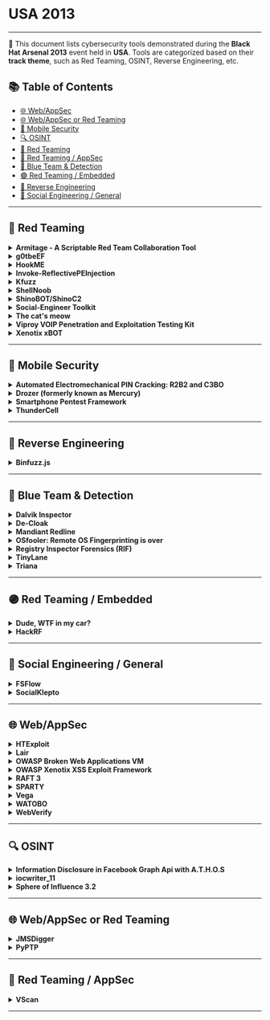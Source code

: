# USA 2013
---
📍 This document lists cybersecurity tools demonstrated during the **Black Hat Arsenal 2013** event held in **USA**.
Tools are categorized based on their **track theme**, such as Red Teaming, OSINT, Reverse Engineering, etc.

## 📚 Table of Contents
- [🌐 Web/AppSec](#🌐-webappsec)
- [🌐 Web/AppSec or Red Teaming](#🌐-webappsec-or-red-teaming)
- [📱 Mobile Security](#📱-mobile-security)
- [🔍 OSINT](#🔍-osint)
- [🔴 Red Teaming](#🔴-red-teaming)
- [🔴 Red Teaming / AppSec](#🔴-red-teaming-appsec)
- [🔵 Blue Team & Detection](#🔵-blue-team-detection)
- [🟣 Red Teaming / Embedded](#🟣-red-teaming-embedded)
- [🧠 Reverse Engineering](#🧠-reverse-engineering)
- [🧠 Social Engineering / General](#🧠-social-engineering-general)
---
## 🔴 Red Teaming
<details><summary><strong>Armitage - A Scriptable Red Team Collaboration Tool</strong></summary>

![Category: 🔴 Red Teaming](https://img.shields.io/badge/Category:%20🔴%20Red%20Teaming-red) ![Raphael Mudge](https://img.shields.io/badge/Raphael%20Mudge-informational)

🔗 **Link:** [Armitage - A Scriptable Red Team Collaboration Tool](https://github.com/xxgrunge/armitage)  
📝 **Description:** Armitage is a scriptable red team collaboration tool built on top of the Metasploit Framework. Through its programming language, Cortana, it's possible to integrate outside tools into Armitage's workflow and make them available in a team friendly way. This demonstration will introduce Armitage's collaboration features and highlight Cortana's improved abilities to integrate tools into Armitage's collaboration architecture.

</details>

<details><summary><strong>g0tbeEF</strong></summary>

![Category: 🔴 Red Teaming](https://img.shields.io/badge/Category:%20🔴%20Red%20Teaming-red) ![Taylor Pennington](https://img.shields.io/badge/Taylor%20Pennington-informational)

🔗 **Link:** Not Available  
📝 **Description:** Multi-threaded Python based ARP Poisoning with an Asynchronous Queue using IPTables and QUEUE deigned to capture HTTP traffic and inject a BeEF hook.

</details>

<details><summary><strong>HookME</strong></summary>

![Category: 🔴 Red Teaming](https://img.shields.io/badge/Category:%20🔴%20Red%20Teaming-red) ![Manuel Fernandez](https://img.shields.io/badge/Manuel%20Fernandez-informational)

🔗 **Link:** [HookME](https://github.com/myedibleenso/tweet-gender/blob/master/tweets_by_gender.txt)  
📝 **Description:** HookME is a software designed for intercepting communications by hooking the desired process and hooking the API calls for sending and receiving network data. HookMe provides a nice graphic user interface allowing you to change the packet content in real time, dropping or forwarding the packet. It also has a python system plugin to extend the HookMe functionality.

</details>

<details><summary><strong>Invoke-ReflectivePEInjection</strong></summary>

![Category: 🔴 Red Teaming](https://img.shields.io/badge/Category:%20🔴%20Red%20Teaming-red) ![Joe Bialek](https://img.shields.io/badge/Joe%20Bialek-informational)

🔗 **Link:** [Invoke-ReflectivePEInjection](https://github.com/EmpireProject/Empire/blob/master/data/module_source/code_execution/Invoke-ReflectivePEInjection.ps1)  
📝 **Description:** PowerShell is a powerful scripting language which has the capability to run scripts on remote systems without writing to disk.

</details>

<details><summary><strong>Kfuzz</strong></summary>

![Category: 🔴 Red Teaming](https://img.shields.io/badge/Category:%20🔴%20Red%20Teaming-red) ![Matthew Bergin](https://img.shields.io/badge/Matthew%20Bergin-informational)

🔗 **Link:** Not Available  
📝 **Description:** Kfuzz was my take on kernel level device driver fuzzing with Python. I used Python's ctypes module to interact with the OS kernel and from there manage memory and make subsequent calls to the driver loaded into the kernel.

</details>

<details><summary><strong>ShellNoob</strong></summary>

![Category: 🔴 Red Teaming](https://img.shields.io/badge/Category:%20🔴%20Red%20Teaming-red) ![Yanick Fratantonio](https://img.shields.io/badge/Yanick%20Fratantonio-informational)

🔗 **Link:** [ShellNoob](https://github.com/reyammer)  
📝 **Description:** Writing shellcode is usually really fun, but some parts are boring, error-prone, and insanely difficult to debug without the proper arsenal. ShellNoob is a tool that eases the writing and debugging of shellcode by taking care of all the parts that even a noob could do, and leaving only the fun part for the artist.

</details>

<details><summary><strong>ShinoBOT/ShinoC2</strong></summary>

![Category: 🔴 Red Teaming](https://img.shields.io/badge/Category:%20🔴%20Red%20Teaming-red) ![Shota Shinogi](https://img.shields.io/badge/Shota%20Shinogi-informational)

🔗 **Link:** Not Available  
📝 **Description:** A RAT (remote administration tool) and C2 (command/control) server for measuring a target company may or may not provide enough insight, especially when simulating a highly focused attack. After launching the RAT, control will be established by C2 server. The attacker can then do everything from the C2 server.

</details>

<details><summary><strong>Social-Engineer Toolkit</strong></summary>

![Category: 🔴 Red Teaming](https://img.shields.io/badge/Category:%20🔴%20Red%20Teaming-red) ![David Kennedy](https://img.shields.io/badge/David%20Kennedy-informational)

🔗 **Link:** [Social-Engineer Toolkit](https://github.com/trustedsec/social-engineer-toolkit)  
📝 **Description:** Let's take a deep dive into the newest and brand spanking new of the Social-Engineer Toolkit (SET). This talk will demonstrate the effectiveness of targeted attacks and how easy it is to circumvent today's technology effortlessly. Learn from the creator of SET and the most effective way to perform targeted attacks.

</details>

<details><summary><strong>The cat's meow</strong></summary>

![Category: 🔴 Red Teaming](https://img.shields.io/badge/Category:%20🔴%20Red%20Teaming-red) ![Taylor Pennington](https://img.shields.io/badge/Taylor%20Pennington-informational)

🔗 **Link:** [The cat's meow](https://github.com/nabeelvalley/link-book)  
📝 **Description:** The Cat's Meow is a tool used during our penetration testing which analyzes the most common password scheme seen during our decoding and decryption stage of post exploitation. The tool reads in a password list of already obtained cleartext passwords and produces the most commonly seen Hashcat Masks which can then in turn be used to more quickly reverse other passwords.

</details>

<details><summary><strong>Viproy VOIP Penetration and Exploitation Testing Kit</strong></summary>

![Category: 🔴 Red Teaming](https://img.shields.io/badge/Category:%20🔴%20Red%20Teaming-red) ![Fatih Ozavci](https://img.shields.io/badge/Fatih%20Ozavci-informational)

🔗 **Link:** [Viproy VOIP Penetration and Exploitation Testing Kit](https://github.com/pwnwiki/q/blob/master/modules/auxiliary/scanner/sip/vsipinvite.rb)  
📝 **Description:** Viproy VOIP Pen-Test Kit is developed to improve quality of SIP Penetration Tests. It provides authentication feature that helps to create simple tests. It includes 7 different modules with authentication support: options tester, brute forcer, enumerator, invite tester, trust analyzer, proxy and registration tester. All attacks could perform before and after authentication to fuzz SIP services and value added services.

</details>

<details><summary><strong>Xenotix xBOT</strong></summary>

![Category: 🔴 Red Teaming](https://img.shields.io/badge/Category:%20🔴%20Red%20Teaming-red) ![Ajin Abraham](https://img.shields.io/badge/Ajin%20Abraham-informational)

🔗 **Link:** [Xenotix xBOT](https://github.com/ajinabraham/Xenotix-xBOT)  
📝 **Description:** Xenotix xBOT is a powerful cross platform (Linux,Windows,Mac) bot written in Python that uses certain Google Services as Command & Control Center for the botnet. The bot works flawlessly with a single requirement of a decent internet connection. The xBOT's communication is encrypted as it uses Google's own SSL connection and is nowhere affected by any firewalls or your ISP's tricky network configurations.

</details>

---
## 📱 Mobile Security
<details><summary><strong>Automated Electromechanical PIN Cracking: R2B2 and C3BO</strong></summary>

![Category: 📱 Mobile Security](https://img.shields.io/badge/Category:%20📱%20Mobile%20Security-yellow) ![Justin Engler](https://img.shields.io/badge/Justin%20Engler-informational)

🔗 **Link:** Not Available  
📝 **Description:** Password and PIN systems are often encountered on mobile devices.  A software approach to cracking these systems is often the simplest, but in some cases a pen tester or forensic investigator may have no better option than to start pushing buttons.

</details>

<details><summary><strong>Drozer (formerly known as Mercury)</strong></summary>

![Category: 📱 Mobile Security](https://img.shields.io/badge/Category:%20📱%20Mobile%20Security-yellow) ![Tyrone Erasmus](https://img.shields.io/badge/Tyrone%20Erasmus-informational) ![Daniel Bradberry](https://img.shields.io/badge/Daniel%20Bradberry-informational)

🔗 **Link:** [Drozer (formerly known as Mercury)](https://github.com/ad-si/RosettaGit/blob/master/content/drafts/textonyms_wordlist.md)  
📝 **Description:** Drozer, previously known as Mercury, is the de facto tool for vulnerability-hunting on Android phones and in marketplace apps. In these demonstrations we are launching the new version of Drozer: one that has been extended to be a full-on, open-source exploitation framework for Android.

</details>

<details><summary><strong>Smartphone Pentest Framework</strong></summary>

![Category: 📱 Mobile Security](https://img.shields.io/badge/Category:%20📱%20Mobile%20Security-yellow) ![Georgia Weidman](https://img.shields.io/badge/Georgia%20Weidman-informational)

🔗 **Link:** [Smartphone Pentest Framework](https://github.com/georgiaw)  
📝 **Description:** As smartphones enter the workplace, sharing the network and accessing sensitive data, it is crucial to be able to assess the security posture of these devices in much the same way we perform penetration tests on workstations and servers. However, smartphones have unique attack vectors that are not currently covered by available industry tools. The smartphone penetration testing framework, the result of a DARPA Cyber Fast Track project, aims to provide an open source toolkit that addresses the many facets of assessing the security posture of these devices. We will look at the functionality of the framework including information gathering, exploitation, social engineering, and post exploitation through both a traditional IP network and through the mobile modem, showing how this framework can be leveraged by security teams and penetration testers to gain an understanding of the security posture of the smartphones in an organization. SPF can be used as a pivot to gain access to an internal network, gaining access to additional vulnerabilities. SPF can be used to bypass filtering, using SMS to control an exploited internal system. Demonstrations of SPF functionality will be shown.

</details>

<details><summary><strong>ThunderCell</strong></summary>

![Category: 📱 Mobile Security](https://img.shields.io/badge/Category:%20📱%20Mobile%20Security-yellow) ![Georgia Weidman](https://img.shields.io/badge/Georgia%20Weidman-informational)

🔗 **Link:** Not Available  
📝 **Description:** ThunderCell is a new all encompassing mobile security distribution providing the most comprehensive toolset for mobile vulnerability research, exploitation, forensics, and application auditing. The included tools span multiple mobile platforms including Android, iPhone, Windows Phone, BlackBerry, and Software Defined Radio, among others. Created and maintained by mobile researchers, ThunderCell is developed with mobile security practitioners in mind, with everything you need for your next engagement, class, or research project.

</details>

---
## 🧠 Reverse Engineering
<details><summary><strong>Binfuzz.js</strong></summary>

![Category: 🧠 Reverse Engineering](https://img.shields.io/badge/Category:%20🧠%20Reverse%20Engineering-orange) ![Artem Dinaburg](https://img.shields.io/badge/Artem%20Dinaburg-informational)

🔗 **Link:** [Binfuzz.js](https://github.com/artemdinaburg/binfuzz)  
📝 **Description:** Binfuzz.js is a library for fuzzing structured binary data in JavaScript. Structured binary data is data that can be easily represented by one or more C structures: it is composed of fixed size fields and any variable length fields are counted by another structure member. Numerous network and file formats are structured binary data, including SSL, DNS, and most image formats. Things that aren't structured binary data include languages (such as HTML or JavaScript) or text-based protocols (such as HTTP) or text-based file formats (such as PDF). A live example will be shown using Binfuzz.js to generate Windows ICO files to stress a browser's icon parsing and display code. ICO is a complex format that contains images of different sizes for optimal display based on context. Binfuzz.js will try generating edge cases such as an icon with 0xFFFF images of size 0xFFFFFFFF by 0xFFFFFFF, and cases such as saying that there are 128 images but only supplying data for one, among many other permutations. It is the author's hope that others will extend binfuzz.js for other use cases.

</details>

---
## 🔵 Blue Team & Detection
<details><summary><strong>Dalvik Inspector</strong></summary>

![Category: 🔵 Blue Team & Detection](https://img.shields.io/badge/Category:%20🔵%20Blue%20Team%20&%20Detection-cyan) ![Joe Sylve](https://img.shields.io/badge/Joe%20Sylve-informational)

🔗 **Link:** [Dalvik Inspector](https://github.com/volatilityfoundation/volatility/wiki/Volatility-Documentation-Project/422845b0a6e3df3a136cd2b1d18441d5b200bba1)  
📝 **Description:** Dalvik is the process Virtual Machine used by Android that powers all non-native applications used on Android devices. Through Dalvik memory analysis, a wealth of insight can be gained into the workings of a running application, including all instantiated objects (classes) and the variables, methods, and other per-instance class information. Analysis of structures at this level will allow investigators to see internal application-level state in its ânativeâ form. This is an important evolution in state of cutting edge memory forensics, which allows the investigator to move above the kernel level and see higher-level structures in readable form and with broad context.

</details>

<details><summary><strong>De-Cloak</strong></summary>

![Category: 🔵 Blue Team & Detection](https://img.shields.io/badge/Category:%20🔵%20Blue%20Team%20&%20Detection-cyan) ![Darren Manners](https://img.shields.io/badge/Darren%20Manners-informational)

🔗 **Link:** [De-Cloak](https://github.com/yangjiheng/3DGS_and_Beyond_Docs/blob/main/README.md)  
📝 **Description:** De-Cloak is designed to extract HTTP user agents from PCAP files and store known user agents in a database. Hackers often hide wget or http requests by using known user agents. However, if we change our own user agents (perhaps via a GPO) we can start to investigate what starts to stand out. Simple but effective.

</details>

<details><summary><strong>Mandiant Redline</strong></summary>

![Category: 🔵 Blue Team & Detection](https://img.shields.io/badge/Category:%20🔵%20Blue%20Team%20&%20Detection-cyan) ![Theodore Wilson](https://img.shields.io/badge/Theodore%20Wilson-informational)

🔗 **Link:** [Mandiant Redline](https://github.com/kbharathala/goldmanquantquest/blob/master/keywordTok.csv)  
📝 **Description:** Redline, Mandiantâs premier free tool, provides host investigative capabilities to users to find signs of malicious activity through memory and file analysis, and the development of a threat assessment profile.  With Redline, users can:

</details>

<details><summary><strong>OSfooler: Remote OS Fingerprinting is over</strong></summary>

![Category: 🔵 Blue Team & Detection](https://img.shields.io/badge/Category:%20🔵%20Blue%20Team%20&%20Detection-cyan) ![Jaime Sanchez](https://img.shields.io/badge/Jaime%20Sanchez-informational)

🔗 **Link:** [OSfooler: Remote OS Fingerprinting is over](https://github.com/segofensiva/OSfooler-ng)  
📝 **Description:** Using commercial tools to secure your network is recommended, but it is necessary to be one step further to keep the system secure. With this technique you can give that step in order defend your servers against the first phase of all attacks Fingerprinting. This is done by intercepting all traffic that your box is sending in order to camouflage and modify in real time the flags in TCP/IP packets that discover your system.

</details>

<details><summary><strong>Registry Inspector Forensics (RIF)</strong></summary>

![Category: 🔵 Blue Team & Detection](https://img.shields.io/badge/Category:%20🔵%20Blue%20Team%20&%20Detection-cyan) ![Lodovico Marziale](https://img.shields.io/badge/Lodovico%20Marziale-informational)

🔗 **Link:** Not Available  
📝 **Description:** Registry Inspector Forensics (RIF), based on the widely used Registry Decoder, is a powerful registry forensics platform. It features the ability to acquire and analyze numerous registry hives simultaneously, intelligent search, a plugin-based architecture, both GUI and full command line support and the ability to parse and analyze memory-resident hive files including the volatile hives. This functionality is perfectly suited for forensic investigations, malware analysis, and incident response scenarios. The project is free and open source and under active development.

</details>

<details><summary><strong>TinyLane</strong></summary>

![Category: 🔵 Blue Team & Detection](https://img.shields.io/badge/Category:%20🔵%20Blue%20Team%20&%20Detection-cyan) ![Rob Bathurst](https://img.shields.io/badge/Rob%20Bathurst-informational)

🔗 **Link:** Not Available  
📝 **Description:** The TinyLANEâ¢ is a small mobile encryption device developed by Peak Security, Inc. to allow individuals and businesses to create instant AES256 point-to-point tunnels between two or more TinyLANEs utilizing individual keys for each connection. The TinyLANEâ¢ is capable of functioning on most hardware platforms including ARM, x86, and 64-bit based processors in addition to throughput at near line speed on most connects up to 10 Gigabit.

</details>

<details><summary><strong>Triana</strong></summary>

![Category: 🔵 Blue Team & Detection](https://img.shields.io/badge/Category:%20🔵%20Blue%20Team%20&%20Detection-cyan) ![Juan Garrido](https://img.shields.io/badge/Juan%20Garrido-informational)

🔗 **Link:** [Triana](https://github.com/gayanvoice/top-github-users/blob/main/markdown/public_contributions/chile.md?plain=1)  
📝 **Description:** I am going to be presenting a new tool for analysing malware or possible threats in certain scenarios where the malware is not accessible or, because legal requirements, it's not possible to provide access to the files to the researchers. This is also a good starting point for newcomers and well-established forensic and malware researchers who want to quickly analise possible threats.

</details>

---
## 🟣 Red Teaming / Embedded
<details><summary><strong>Dude, WTF in my car?</strong></summary>

![Category: 🟣 Red Teaming / Embedded](https://img.shields.io/badge/Category:%20🟣%20Red%20Teaming%20/%20Embedded-purple) ![Alberto Garcia Illera](https://img.shields.io/badge/Alberto%20Garcia%20Illera-informational) ![Javier Vazquez Vidal](https://img.shields.io/badge/Javier%20Vazquez%20Vidal-informational)

🔗 **Link:** [Dude, WTF in my car?](https://github.com/fjvva/ecu-tool)  
📝 **Description:** The car ECU tuning market is weird. There is little help from people already in it, and most of the equipment is expensive. Well, not anymore!

</details>

<details><summary><strong>HackRF</strong></summary>

![Category: 🟣 Red Teaming / Embedded](https://img.shields.io/badge/Category:%20🟣%20Red%20Teaming%20/%20Embedded-purple) ![Michael Ossmann](https://img.shields.io/badge/Michael%20Ossmann-informational) ![Jared Boone](https://img.shields.io/badge/Jared%20Boone-informational)

🔗 **Link:** [HackRF](https://github.com/mossmann/hackrf/blob/master/firmware/hackrf-common.cmake)  
📝 **Description:** The HackRF project is developing an open source hardware design for a low cost Software Defined Radio (SDR) transceiver platform.  SDR technology allows a single piece of equipment to implement virtually any wireless technology (Bluetooth, GSM, ZigBee, etc.), and we hope the availability of a low cost SDR platform will revolutionize wireless communication security research and development throughout the information security community.  Having distributed hundreds of beta units (HackRF Jawbreaker) and soliciting feedback, Black Hat Arsenal Tools USA 2013 is the first chance to see the next generation hardware design in person.

</details>

---
## 🧠 Social Engineering / General
<details><summary><strong>FSFlow</strong></summary>

![Category: 🧠 Social Engineering / General](https://img.shields.io/badge/Category:%20🧠%20Social%20Engineering%20/%20General-pink) ![Pat McCoy](https://img.shields.io/badge/Pat%20McCoy-informational)

🔗 **Link:** Not Available  
📝 **Description:** FSFlow is a social engineering telemarketer-style call flow application. A call flow guides the social engineer during the call to their target, providing step by step talking points, quick logging of target responses, and an easy way to track pieces of information gained during the call. XML-Based call flows allow anyone to create the a flow and share it with others so they can reproduce the attack.

</details>

<details><summary><strong>SocialKlepto</strong></summary>

![Category: 🧠 Social Engineering / General](https://img.shields.io/badge/Category:%20🧠%20Social%20Engineering%20/%20General-pink) ![Jason Ding](https://img.shields.io/badge/Jason%20Ding-informational)

🔗 **Link:** Not Available  
📝 **Description:** We will demonstrate two tools, which one can launch effective social attacks to conduct corporate espionage, and the other one can defend users from such attacks.

</details>

---
## 🌐 Web/AppSec
<details><summary><strong>HTExploit</strong></summary>

![Category: 🌐 Web/AppSec](https://img.shields.io/badge/Category:%20🌐%20Web/AppSec-blue) ![Matias Katz](https://img.shields.io/badge/Matias%20Katz-informational)

🔗 **Link:** [HTExploit](https://github.com/Seabreg/htexploit)  
📝 **Description:** HTExploit is an open-source tool written in Python that exploits a weakness in the way that htaccess files can be configured to protect a web directory with an authentication process. By using this tool anyone would be able to list the contents of a directory protected this way, bypassing the authentication process.

</details>

<details><summary><strong>Lair</strong></summary>

![Category: 🌐 Web/AppSec](https://img.shields.io/badge/Category:%20🌐%20Web/AppSec-blue) ![Tom Steele](https://img.shields.io/badge/Tom%20Steele-informational)

🔗 **Link:** [Lair](https://github.com/lair-framework/lair)  
📝 **Description:** Lair is an open-source project developed for and by pentesters. Built on Meteor and Node.js with a dash of Python, Lair is a web application that normalizes, centralizes, and manages diverse test data from a number of common tools including Nmap, Nessus, Nexpose, and Burp. Unlike existing alternatives, Lair encourages team-based collaboration by automatically pushing updates to team members in real time. Paired with itâs workflow and documentation management, Lair offers a single solution for performing a detailed, thorough penetration test individually or as a team in a manner that has not been done before.

</details>

<details><summary><strong>OWASP Broken Web Applications VM</strong></summary>

![Category: 🌐 Web/AppSec](https://img.shields.io/badge/Category:%20🌐%20Web/AppSec-blue) ![Chuck Willis](https://img.shields.io/badge/Chuck%20Willis-informational)

🔗 **Link:** [OWASP Broken Web Applications VM](https://github.com/chuckfw/owaspbwa)  
📝 **Description:** The Open Web Application Security Project (OWASP) Broken Web Applications project (www.owaspbwa.org) provides a free and open source virtual machine loaded with web applications containing security vulnerabilities.  This session will showcase the project VM and exhibit how it can be used for training, testing, and experimentation by people in a variety of roles.

</details>

<details><summary><strong>OWASP Xenotix XSS Exploit Framework</strong></summary>

![Category: 🌐 Web/AppSec](https://img.shields.io/badge/Category:%20🌐%20Web/AppSec-blue) ![Ajin Abraham](https://img.shields.io/badge/Ajin%20Abraham-informational)

🔗 **Link:** [OWASP Xenotix XSS Exploit Framework](https://github.com/ajinabraham/OWASP-Xenotix-XSS-Exploit-Framework)  
📝 **Description:** Xenotix XSS Exploit Framework is a penetration testing tool to detect and exploit XSS vulnerabilities in Web Applications. It is basically a payload list based XSS Scanner and XSS Exploitation kit and has has the world's second largest XSS Payload list. It provides a penetration tester the ability to test all the XSS payloads available in the payload list against a web application to test for XSS vulnerabilities. The tool supports both manual mode and automated time sharing based test modes. The exploitation framework in the tool includes a XSS encoder, a victim side XSS keystroke logger, an Executable Drive-by downloader and a XSS Reverse Shell. These exploitation tools will help the penetration tester to create proof of concept attacks on vulnerable web applications during the creation of a penetration test report.

</details>

<details><summary><strong>RAFT 3</strong></summary>

![Category: 🌐 Web/AppSec](https://img.shields.io/badge/Category:%20🌐%20Web/AppSec-blue) ![Gregory Fleischer](https://img.shields.io/badge/Gregory%20Fleischer-informational) ![Nathan Hamiel](https://img.shields.io/badge/Nathan%20Hamiel-informational)

🔗 **Link:** [RAFT 3](https://github.com/Averroes/raft)  
📝 **Description:** RAFT (Response Analysis and Further Testing) is an open source Python tool designed to assist with web application assessments.

</details>

<details><summary><strong>SPARTY</strong></summary>

![Category: 🌐 Web/AppSec](https://img.shields.io/badge/Category:%20🌐%20Web/AppSec-blue) ![Aditya K Sood](https://img.shields.io/badge/Aditya%20K%20Sood-informational)

🔗 **Link:** [SPARTY](https://github.com/0xdevalias/sparty)  
📝 **Description:** Sparty is an open source tool written in python to audit web applications using sharepoint and frontpage architecture. The motivation behind this tool is to provide an easy and robust way to scrutinize the security configurations of sharepoint and frontpage based web applications. Due to the complex nature of these web administration software, it is required to have a simple and efficient tool that gathers information, check access permissions, dump critical information from default files and perform automated exploitation if security risks are identified.  A number of automated scanners fall short of this and Sparty is a solution to that .  In the first release, Sparty is capable of performing following tasks:

</details>

<details><summary><strong>Vega</strong></summary>

![Category: 🌐 Web/AppSec](https://img.shields.io/badge/Category:%20🌐%20Web/AppSec-blue) ![David Mirza Ahmad](https://img.shields.io/badge/David%20Mirza%20Ahmad-informational)

🔗 **Link:** [Vega](https://github.com/dma)  
📝 **Description:** We will be exhibiting Vega 1.0.

</details>

<details><summary><strong>WATOBO</strong></summary>

![Category: 🌐 Web/AppSec](https://img.shields.io/badge/Category:%20🌐%20Web/AppSec-blue) ![Andreas Schmidt](https://img.shields.io/badge/Andreas%20Schmidt-informational)

🔗 **Link:** [WATOBO](https://github.com/siberas/watobo/blob/master/TODO.md)  
📝 **Description:** WATOBO is a security tool for web applications. It is intended to enable security professionals to perform efficient (semi-automated) web application security audits.

</details>

<details><summary><strong>WebVerify</strong></summary>

![Category: 🌐 Web/AppSec](https://img.shields.io/badge/Category:%20🌐%20Web/AppSec-blue) ![Luis Antonio Rosales Marco](https://img.shields.io/badge/Luis%20Antonio%20Rosales%20Marco-informational)

🔗 **Link:** [WebVerify](https://gist.github.com/1aN0rmus/b7c70706b4b2eaa0070c)  
📝 **Description:** WebVerify is a tool that aims to help in the recognition, vulnerability scanning and search patterns based on its own database. Unlike other tools, WebVerify first recognizes whether the target is a CMS to run other exploits... among its other advantages, WebVerify also provides command scripts to perform common WAF bypass techniques.

</details>

---
## 🔍 OSINT
<details><summary><strong>Information Disclosure in Facebook Graph Api with A.T.H.O.S</strong></summary>

![Category: 🔍 OSINT](https://img.shields.io/badge/Category:%20🔍%20OSINT-lightgrey) ![Michael Hudson](https://img.shields.io/badge/Michael%20Hudson-informational)

🔗 **Link:** [Information Disclosure in Facebook Graph Api with A.T.H.O.S](https://github.com/mjag7682/NLP-of-StockTwits-data-for-predicting-stocks/blob/master/FinALBERT_Pre_training.ipynb?short_path=f2e716b)  
📝 **Description:** The Graph API is the primary way that data is retrieved or posted to Facebook. The Getting Started Guide contains an overview of the basics of the API, walks you through using the Graph API Explorer, shows you how names work, how permissions work, what connections are and puts it all together so the rest of this reference make sense.

</details>

<details><summary><strong>iocwriter_11</strong></summary>

![Category: 🔍 OSINT](https://img.shields.io/badge/Category:%20🔍%20OSINT-lightgrey) ![William Gibb](https://img.shields.io/badge/William%20Gibb-informational)

🔗 **Link:** [iocwriter_11](https://github.com/TakahiroHaruyama/TakahiroHaruyama.github.io/blob/master/index.html)  
📝 **Description:** With the impending release of the OpenIOC 1.1 format for sharing threat intelligence, Mandiant will be releasing a set of open source tools for creating and manipulating OpenIOC objects and moving data in and out of the OpenIOC format.

</details>

<details><summary><strong>Sphere of Influence 3.2</strong></summary>

![Category: 🔍 OSINT](https://img.shields.io/badge/Category:%20🔍%20OSINT-lightgrey) ![Darren Manners](https://img.shields.io/badge/Darren%20Manners-informational)

🔗 **Link:** [Sphere of Influence 3.2](https://github.com/Beliavsky/Fortran-code-on-GitHub)  
📝 **Description:** The purpose of sphere of influence was to address the shortcomings of visualizations with regards to a tactical awareness. The IP address-to-geographical location and organization was designed to aid in the removal of false positives.  It also provides details about location, latitude/longitude and organizational information.  It addressed the fact that the majority of attacks were coming from the United States and China or from countries with high levels of broadband access.

</details>

---
## 🌐 Web/AppSec or Red Teaming
<details><summary><strong>JMSDigger</strong></summary>

![Category: 🌐 Web/AppSec or Red Teaming](https://img.shields.io/badge/Category:%20🌐%20Web/AppSec%20or%20Red%20Teaming-blue) ![Gursev Singh Kalra](https://img.shields.io/badge/Gursev%20Singh%20Kalra-informational)

🔗 **Link:** [JMSDigger](https://github.com/OpenSecurityResearch/jmsdigger)  
📝 **Description:** JMSDigger is a new tool that can be leveraged to engage and assess enterprise messaging applications with the current release focuses on ActiveMQ. JMSDigger has following features:

</details>

<details><summary><strong>PyPTP</strong></summary>

![Category: 🌐 Web/AppSec or Red Teaming](https://img.shields.io/badge/Category:%20🌐%20Web/AppSec%20or%20Red%20Teaming-blue) ![Matthew Bergin](https://img.shields.io/badge/Matthew%20Bergin-informational)

🔗 **Link:** Not Available  
📝 **Description:** PyPTP is a Python based Pointer-to-Pointer fuzzer which allows for dynamic mapping of Python modules making calls through ctypes into C/C++ DLLs

</details>

---
## 🔴 Red Teaming / AppSec
<details><summary><strong>VScan</strong></summary>

![Category: 🔴 Red Teaming / AppSec](https://img.shields.io/badge/Category:%20🔴%20Red%20Teaming%20/%20AppSec-red) ![Federico Massa](https://img.shields.io/badge/Federico%20Massa-informational)

🔗 **Link:** [VScan](https://github.com/decal/werdlists/blob/master/social-data/usernames-hailmary-botnet.txt)  
📝 **Description:** Usually, after we performed a Vulnerability Assessment in our organisation, we continue our work with the development of an plan of security improvements with the ultimate goal of reducing the risk and threats and be in conformity with security politics and requirements.

</details>

---